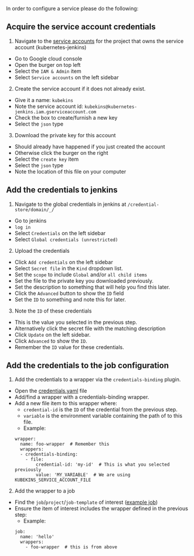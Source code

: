 In order to configure a service please do the following:

## Acquire the service account credentials

1. Navigate to the [service accounts] for the project that owns the service
   account (kubernetes-jenkins)
  - Go to Google cloud console
  - Open the burger on top left
  - Select the `IAM & Admin` item
  - Select `Service accounts` on the left sidebar
2. Create the service account if it does not already exist.
  - Give it a name: `kubekins`
  - Note the service account id: `kubekins@kubernetes-jenkins.iam.gserviceaccount.com`
  - Check the box to create/furnish a new key
  - Select the `json` type
3. Download the private key for this account
  - Should already have happened if you just created the account
  - Otherwise click the burger on the right
  - Select the `create key` item
  - Select the `json` type
  - Note the location of this file on your computer

## Add the credentials to jenkins

1. Navigate to the global credentials in jenkins at `/credential-store/domain/_/`
  - Go to jenkins
  - `log in`
  - Select `Credentials` on the left sidebar
  - Select `Global credentials (unrestricted)`
2. Upload the credentials
  - Click `Add credentials` on the left sidebar
  - Select `Secret file` in the `Kind` dropdown list.
  - Set the `scope` to include `Global` and/or `all child items`
  - Set the file to the private key you downloaded previously.
  - Set the description to something that will help you find this later.
  - Click the `Advanced` button to show the `ID` field
  - Set the `ID` to something and note this for later.
3. Note the `ID` of these credentials
  - This is the value you selected in the previous step.
  - Alternatively click the secret file with the matching description
  - Click `Update` on the left sidebar.
  - Click `Advanced` to show the `ID`.
  - Remember the `ID` value for these credentials.

## Add the credentials to the job configuration

1. Add the credentials to a wrapper via the `credentials-binding` plugin.
  - Open the [credentials.yaml] file
  - Add/find a wrapper with a credentials-binding wrapper.
  - Add a new file item to this wrapper where:
    - `credential-id` is the `ID` of the credential from the previous step.
    - `variable` is the environment variable containing the path of to this
      file.
    -  Example:
    ```
    wrapper:
      name: foo-wrapper  # Remember this
      wrappers:
      - credentials-binding:
        - file:
            credential-id: 'my-id'  # This is what you selected previously
            value: 'MY_VARIABLE'  # We are using KUBEKINS_SERVICE_ACCOUNT_FILE
    ```
2. Add the wrapper to a job
  - Find the `job`/`project`/`job-template` of interest ([example job])
  - Ensure the item of interest includes the wrapper defined in the previous
    step:
    - Example:
    ```
    job:
      name: 'hello'
      wrappers:
        - foo-wrapper  # this is from above
    ```


[credentials.yaml]: https://github.com/kubernetes/test-infra/blob/master/jenkins/job-configs/kubernetes-jenkins/credentials.yaml
[example job]: https://github.com/kubernetes/test-infra/blob/master/jenkins/job-configs/kubernetes-jenkins/kubernetes-e2e-gce.yaml#L40
[service accounts]: https://console.developers.google.com/iam-admin/serviceaccounts/project
